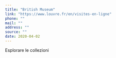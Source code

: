 ```yaml
---
title: "British Museum"
link: "https://www.louvre.fr/en/visites-en-ligne"
phone: ""
mail: ""
address: ""
source: ""
date: 2020-04-02
---
```


Esplorare le collezioni
